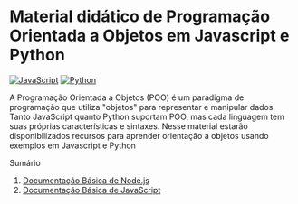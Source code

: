 # Material didático de Programação Orientada a Objetos em Javascript e Python
[![JavaScript](https://img.shields.io/badge/JavaScript-F7DF1E?logo=javascript&logoColor=000)](#) [![Python](https://img.shields.io/badge/Python-3776AB?logo=python&logoColor=fff)](#)

A Programação Orientada a Objetos (POO) é um paradigma de programação que utiliza "objetos" para representar e manipular dados. 
Tanto JavaScript quanto Python suportam POO, mas cada linguagem tem suas próprias características e sintaxes. 
Nesse material estarão disponibilizados recursos para aprender orientação a objetos usando exemplos em Javascript e Python

Sumário
1. [Documentação Básica de Node.js](https://github.com/claulis/POO-JS-PY/blob/main/node-basico.md)
2. [Documentação Básica de JavaScript](https://github.com/claulis/POO-JS-PY/blob/main/js-basico.md)


